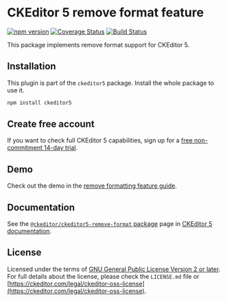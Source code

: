 CKEditor&nbsp;5 remove format feature
===========================

[![npm version](https://badge.fury.io/js/%40ckeditor%2Fckeditor5-remove-format.svg)](https://www.npmjs.com/package/@ckeditor/ckeditor5-remove-format)
[![Coverage Status](https://coveralls.io/repos/github/ckeditor/ckeditor5/badge.svg?branch=master)](https://coveralls.io/github/ckeditor/ckeditor5?branch=master)
[![Build Status](https://travis-ci.com/ckeditor/ckeditor5.svg?branch=master)](https://app.travis-ci.com/github/ckeditor/ckeditor5)

This package implements remove format support for CKEditor&nbsp;5.

## Installation

This plugin is part of the `ckeditor5` package. Install the whole package to use it.

```bash
npm install ckeditor5
```

## Create free account

If you want to check full CKEditor&nbsp;5 capabilities, sign up for a [free non-commitment 14-day trial](https://portal.ckeditor.com/signup).

## Demo

Check out the demo in the [remove formatting feature guide](https://ckeditor.com/docs/ckeditor5/latest/features/remove-format.html#demo).

## Documentation

See the [`@ckeditor/ckeditor5-remove-format` package](https://ckeditor.com/docs/ckeditor5/latest/api/remove-format.html) page in [CKEditor&nbsp;5 documentation](https://ckeditor.com/docs/ckeditor5/latest/).

## License

Licensed under the terms of [GNU General Public License Version 2 or later](http://www.gnu.org/licenses/gpl.html). For full details about the license, please check the `LICENSE.md` file or [https://ckeditor.com/legal/ckeditor-oss-license](https://ckeditor.com/legal/ckeditor-oss-license).
